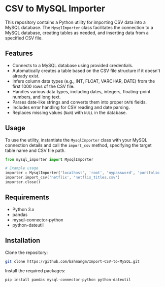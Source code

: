 # CSV to MySQL Importer

This repository contains a Python utility for importing CSV data into a MySQL database. The `MysqlImporter` class facilitates the connection to a MySQL database, creating tables as needed, and inserting data from a specified CSV file.

## Features

- Connects to a MySQL database using provided credentials.
- Automatically creates a table based on the CSV file structure if it doesn't already exist.
- Infers column data types (e.g., INT, FLOAT, VARCHAR, DATE) from the first 1000 rows of the CSV file.
- Handles various data types, including dates, integers, floating-point numbers, and long text.
- Parses date-like strings and converts them into proper `DATE` fields.
- Includes error handling for CSV reading and date parsing.
- Replaces missing values (`NaN`) with `NULL` in the database.

## Usage

To use the utility, instantiate the `MysqlImporter` class with your MySQL connection details and call the `import_csv` method, specifying the target table name and CSV file path.

```python
from mysql_importer import MysqlImporter

# Example usage
importer = MysqlImporter('localhost', 'root', 'mypassword', 'portfolio')
importer.import_csv('netflix', 'netflix_titles.csv')
importer.close()
```

## Requirements

- Python 3.x
- pandas
- mysql-connector-python
- python-dateutil

## Installation

Clone the repository:

```bash
git clone https://github.com/bahmangm/Import-CSV-to-MySQL.git
```

Install the required packages:

```bash
pip install pandas mysql-connector-python python-dateutil
```
